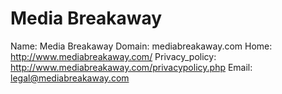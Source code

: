 
# Media Breakaway

Name: Media Breakaway
Domain: mediabreakaway.com
Home: http://www.mediabreakaway.com/
Privacy_policy: http://www.mediabreakaway.com/privacypolicy.php
Email: legal@mediabreakaway.com
